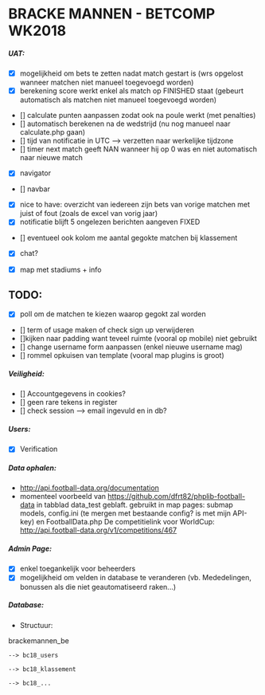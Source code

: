 ﻿# BRACKE MANNEN - BETCOMP WK2018

##### UAT:

- [x] mogelijkheid om bets te zetten nadat match gestart is (wrs opgelost wanneer matchen niet manueel toegevoegd worden)
- [x] berekening score werkt enkel als match op FINISHED staat (gebeurt automatisch als matchen niet manueel toegevoegd worden)
- [] calculate punten aanpassen zodat ook na poule werkt (met penalties)
- [] automatisch berekenen na de wedstrijd (nu nog manueel naar calculate.php gaan)
- [] tijd van notificatie in UTC --> verzetten naar werkelijke tijdzone
- [] timer next match geeft NAN wanneer hij op 0 was en niet automatisch naar nieuwe match
- [x] navigator
- [] navbar 
- [x] nice to have: overzicht van iedereen zijn bets van vorige matchen met juist of fout (zoals de excel van vorig jaar)
- [x] notificatie blijft 5 ongelezen berichten aangeven FIXED
- [] eventueel ook kolom me aantal gegokte matchen bij klassement
- [x] chat?  
- [x] map met stadiums + info



## TODO:

- [x] poll om de matchen te kiezen waarop gegokt zal worden
- [] term of usage maken of check sign up verwijderen
- []kijken naar padding want teveel ruimte (vooral op mobile) niet gebruikt
- [] change username form aanpassen (enkel nieuwe username mag)
- [] rommel opkuisen van template (vooral map plugins is groot)

##### Veiligheid:

- [] Accountgegevens in cookies?
- [] geen rare tekens in register
- [] check session --> email ingevuld en in db? 

##### Users:

- [x] Verification

##### Data ophalen:

- http://api.football-data.org/documentation
- momenteel voorbeeld van https://github.com/dfrt82/phplib-football-data in tabblad data_test geblaft.
  gebruikt in map pages: submap models, config.ini (te mergen met bestaande config? is met mijn API-key) en FootballData.php
  De competitielink voor WorldCup: http://api.football-data.org/v1/competitions/467
  
##### Admin Page:

- [x] enkel toegankelijk voor beheerders
- [x] mogelijkheid om velden in database te veranderen (vb. Mededelingen, bonussen als die niet geautomatiseerd raken...)

##### Database:

- Structuur:

 brackemannen_be
 
    --> bc18_users
	
    --> bc18_klassement
	
    --> bc18_...





	
